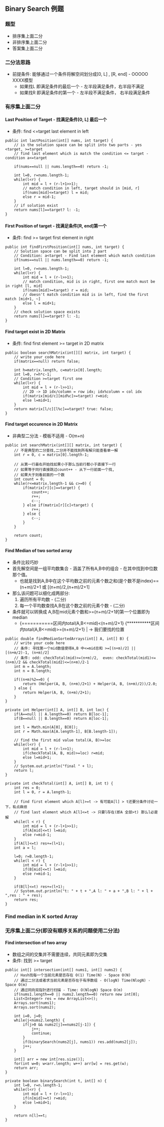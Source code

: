 ## Binary Search 例题
### 题型
- 排序集上面二分
- 非排序集上面二分
- 答案集上面二分
### 二分法思路
- 前提条件: 能够通过一个条件将解空间划分成[0, L] , [R, end] - OOOOO XXXX模型
    - 如果找L 即满足条件的最后一个 - 左半段满足条件，右半段不满足
    - 如果找R 即满足条件的第一个 - 左半段不满足条件， 右半段满足条件

### 有序集上面二分
#### Last Position of Target - 找满足条件[0, L] 最后一个
- 条件: find <=target last element in left
```
public int lastPosition(int[] nums, int target) {
    // is the solution space can be split into two parts - yes <target, >=target
    // find last element which is match the condition <= target - condition a<=target

    if(nums==null || nums.length==0) return -1;

    int l=0, r=nums.length-1;
    while(l<r) {
        int mid = l + (r-l+1>>1);
        // match condition in left, target should in [mid, r]
        if(nums[mid]<=target) l = mid;
        else r = mid-1;
    }
    // if solution exist
    return nums[l]==target? l: -1;
}
```

#### First Position of target - 找满足条件[R, end]第一个
- 条件: find >= target first element in right
```
public int findFirstPosition(int[] nums, int target) {
    // Solution space can be split into 2 part
    // Condition: a<target - Find last element which match condition
    if(nums==null || nums.length==0) return -1;

    int l=0, r=nums.length-1;
    while(l<r) {
        int mid = l + (r-l>>1);
        // match condition, mid is in right, first one match must be in right [l, mid]
        if(nums[mid]>=target) r = mid;
        // doesn't match condition mid is in left, find the first match [mid+1, ~]
        else l = mid+1;
    }
    // check solution space exists
    return nums[l]==target? l: -1;
}

```

#### Find target exist in 2D Matrix
- 条件: find first element >= target in 2D matrix
```
public boolean searchMatrix(int[][] matrix, int target) {
    // write your code here
    if(matrix==null) return false;
    
    int h=matrix.length, c=matrix[0].length;
    int l=0, r=h*c-1;
    // Condition >=target first one
    while(l<r) {
        int mid = l + (r-l>>1);
        // 2D -> 1D idx/column = row idx; idx%column = col idx
        if(matrix[mid/c][mid%c]>=target) r=mid;
        else l=mid+1;
    }
    return matrix[l/c][l%c]==target? true: false;
}
```

#### Find target occurence in 2D Matrix
- 非典型二分法 - 模板不适用 - O(m+n)
```
public int searchMatrix(int[][] matrix, int target) {
    // 不是典型的二分查找,二分并不能找到所有解只能查看单一解
    int r = 0, c = matrix[0].length-1;

    // 从第一行最右开始找如果小于那么当前行都小于直接下一行
    // 如果等于同行直接跳过count++ - 从下一行前面一个找, 
    // 如果大于则看前面的一个数
    int count = 0;
    while(r<=matrix.length-1 && c>=0) {
        if(matrix[r][c]==target) {
            count++;
            r++;
            c--;
        } else if(matrix[r][c]<target) {
            r++;
        } else {
            c--;
        }
    }

    return count;
}
```
#### Find Median of two sorted array
- 条件比较巧妙
- 首先解空间是一组平均数集合 - 涵盖了所有A,B中的组合 - 在其中找到中位数那个值。
    - 也就是找到A,B中在这个平均数之前的元素个数之和(是个数不是index)==(n+m)/2+1 或 [(n+m)/2,(n+m)/2+1]
- 那么该问题可以细化成两部分:
    1. 遍历所有平均数 - (二分)
    2. 每一个平均数查找A,B在这个数之前的元素个数 - (二分)
- 条件就可以转换成 A,B在mid元素个数和>=(n+m)/2+1的第一个位置即为median
    - {===========区间内total(A,B<=mid)<(n+m)/2+1} {***********区间内total(A,B<=mid)>=(n+m)/2+1}
                                                   | -> 我们要找的位置
```
public double findMedianSortedArrays(int[] A, int[] B) {
    // write your code here
    // 条件: 寻找第一个mid数值使得A,B 中<=mid总和 >=[(n+m)/2] || [(n+m/2)-1, (n+m)/2]
    // 条件: odd: checkTotal(mid)>=(n+m)/2,  even: checkTotal(mid1)<=(n+m)/2 && checkTotal(mid2)<=(n+m)/2-1
    int m = A.length;
    int n = B.length;

    if((n+m)%2==0) {
        return (Helper(A, B, (n+m)/2+1) + Helper(A, B, (n+m)/2))/2.0;
    } else {
        return Helper(A, B, (n+m)/2+1);
    }
}

private int Helper(int[] A, int[] B, int loc) {
    if(A==null || A.length==0) return B[loc-1];
    if(B==null || B.length==0) return A[loc-1];

    int l = Math.min(A[0], B[0]);
    int r = Math.max(A[A.length-1], B[B.length-1]);

    // find the first mid value total(A, B)>=loc
    while(l<r) {
        int mid = l + (r-l>>1);
        if(checkTotal(A, B, mid)>=loc) r=mid;
        else l=mid+1;
    }
    // System.out.println("final " + l);
    return l;
}

private int checkTotal(int[] A, int[] B, int t) {
    int res = 0;
    int l = 0, r = A.length-1;

    // find first element which A[l]>=t -> 有可能A[l] > t还要分条件讨论一下，有点麻烦
    // find last element which A[l]<=t -> 只要l存在(即A 全部>t) 那么l必是解
    while(l < r) {
        int mid = l + (r-l+1>>1);
        if(A[mid]<=t) l=mid;
        else r=mid-1;
    }
    if(A[l]<=t) res+=(l+1);
    int a = l;

    l=0; r=B.length-1;
    while(l < r) {
        int mid = l + (r-l+1>>1);
        if(B[mid]<=t) l=mid;
        else r=mid-1;
    }

    if(B[l]<=t) res+=(l+1);
    // System.out.println("t: " + t + ",A l: " + a + ",B l: " + l +  ",res : " + res);
    return res;
}
```

### Find median in K sorted Array


### 无序集上面二分(即没有顺序关系的问题使用二分法)
#### Find intersection of two array
- 数组之间的交集并不需要连续，共同元素即为交集
- 条件: 找到 >= target
```
public int[] intersection(int[] nums1, int[] nums2) {
    // Hash找每一个当前元素是否存在 O(1) Time(N) - Space O(N)
    // 通过二分法或者求当前元素是否存在于有序数组 - O(logN) Time(NlogN) - Space O(m)
    // 通过同向双指针进行扫描 - Time: O(NlogN) Space O(m)
    if(nums1.length==0 || nums2.length==0) return new int[0];
    List<Integer> res = new ArrayList<>();
    Arrays.sort(nums1);
    Arrays.sort(nums2);

    int i=0, j=0;
    while(j<nums2.length) {
        if(j>0 && nums2[j]==nums2[j-1]) {
            j++; 
            continue;
        }
        if(binarySearch(nums2[j], nums1)) res.add(nums2[j]);
        j++;   
    }

    int[] arr = new int[res.size()];
    for(int w=0; w<arr.length; w++) arr[w] = res.get(w);
    return arr;
}

private boolean binarySearch(int t, int[] n) {
    int l=0, r=n.length-1;
    while(l<r) {
        int mid = l + (r-l>>1);
        if(n[mid]>=t) r=mid;
        else l=mid+1;
    }

    return n[l]==t;
}
```

